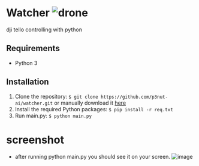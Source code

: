 # Watcher ![drone](https://user-images.githubusercontent.com/49468484/187116040-61479109-a27f-419d-ae65-42c9f32a1b50.gif) 

dji tello controlling with python

## Requirements

* Python 3

## Installation

1. Clone the repository: `$ git clone https://github.com/p3nut-ai/watcher.git` or manually download it [here](https://github.com/p3nut-ai/watcher.git)
2. Install the required Python packages: `$ pip install -r req.txt`
3. Run main.py: `$ python main.py `

# screenshot
- after running python main.py you should see it on your screen. 
![image](https://user-images.githubusercontent.com/49468484/187116579-71f2378d-6e3a-4a28-b1b1-59e1f1648299.png)
